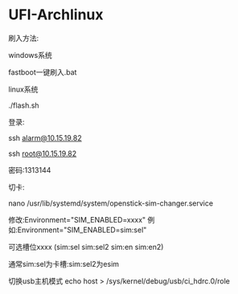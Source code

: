 # UFI-Archlinux
刷入方法:

windows系统

fastboot一键刷入.bat

linux系统

./flash.sh

登录:

ssh alarm@10.15.19.82

ssh root@10.15.19.82

密码:1313144

切卡:

nano /usr/lib/systemd/system/openstick-sim-changer.service

修改:Environment="SIM_ENABLED=xxxx" 例如:Environment="SIM_ENABLED=sim:sel"

可选槽位xxxx (sim:sel sim:sel2 sim:en sim:en2)

通常sim:sel为卡槽:sim:sel2为esim

切换usb主机模式 echo host > /sys/kernel/debug/usb/ci_hdrc.0/role
